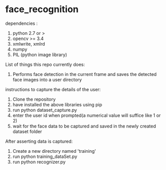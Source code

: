 # face_recognition

dependencies :
1) python 2.7 or >
2) opencv >= 3.4
3) xmlwrite, xmlrd
4) numpy
5) PIL (python image library)

List of things this repo currently does:

1) Performs face detection in the current frame and saves the detected face images into a user directory


instructions to capture the details of the user:

1) Clone the repository
2) have installed the above libraries using pip
3) run python dataset_capture.py
4) enter the user id when prompted(a numerical value will suffice like 1 or 2)
5) wait for the face data to be captured and saved in the newly created dataset folder

After asserting data is captured:

1) Create a new directory named 'training'
2) run python training_dataSet.py
3) run python recognizer.py

